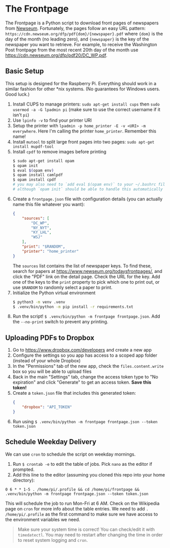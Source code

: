 # The Frontpage
The Frontpage is a Python script to download front pages of newspapers from [Newseum](http://newseum.org/). Fortunately, the pages follow an easy URL pattern: `https://cdn.newseum.org/dfp/pdf{dom}/{newspaper}.pdf` where `{dom}` is the day of the month (no leading zero), and `{newspaper}` is the key of the newspaper you want to retrieve. For example, to receive the Washington Post frontpage from the most recent 20th day of the month use https://cdn.newseum.org/dfp/pdf20/DC_WP.pdf.

## Basic Setup
This setup is designed for the Raspberry Pi. Everything should work in a similar fashion for other *nix systems. (No guarantees for Windows users. Good luck.)

1. Install CUPS to manage printers: `sudo apt-get install cups` then `sudo usermod -a -G lpadmin pi` (make sure to use the correct username if it isn't `pi`)
2. Use `lpinfo -v` to find your printer URI
3. Setup the printer with `lpadmin -p home_printer -E -v <URI> -m everywhere`. Here I'm calling the printer `home_printer`. Remember this name! 
4. Install `mutool` to split large front pages into two pages: `sudo apt-get install mupdf-tool`
5. Install `cpdf` to remove images before printing
    ```bash
    $ sudo apt-get install opam
    $ opam init
    $ eval $(opam env)
    $ opam install camlpdf
    $ opam install cpdf
    # you may also need to `add eval $(opam env)` to your ~/.bashrc file,
    # although `opam init` should be able to handle this automatically
    ```
6. Create a `frontpage.json` file with configuration details (you can actually name this file whatever you want):
    ```json
    {
        "sources": [
            "DC_WP",
            "NY_NYT",
            "KY_LHL",
            "WSJ"
        ],
        "print": "$RANDOM",
        "printer": "home_printer"
    }
    ```
    The `sources` list contains the list of newspaper keys. To find these, search for papers at https://www.newseum.org/todaysfrontpages/, and click the "PDF" link on the detail page. Check the URL for the key. Add one of the keys to the `print` property to pick which one to print out, or use `$RANDOM` to randomly select a paper to print.
7. Initialize the Python virtual environment
    ```bash
    $ python3 -m venv .venv
    $ .venv/bin/python -m pip install -r requirements.txt
    ```
8. Run the script! `$ .venv/bin/python -m frontpage frontpage.json`. Add the `--no-print` switch to prevent any printing.

## Uploading PDFs to Dropbox
1. Go to https://www.dropbox.com/developers and create a new app
2. Configure the settings so you app has access to a scoped app folder (instead of your whole Dropbox)
3. In the "Permissions" tab of the new app, check the `files.content.write` box so you will be able to upload files
4. Back in the main "Settings" tab, change the access token type to "No expiration" and click "Generate" to get an access token. **Save this token!**
5. Create a `token.json` file that includes this generated token:
    ```json
    {
        "dropbox": "API_TOKEN"
    }
    ```
6. Run using `$ .venv/bin/python -m frontpage frontpage.json --token token.json`

## Schedule Weekday Delivery
We can use `cron` to schedule the script on weekday mornings.
1. Run `$ crontab -e` to edit the table of jobs. Pick `nano` as the editor if prompted.
2. Add this line to the editor (assuming you cloned this repo into your home directory):
```cron
0 6 * * 1-5 . /home/pi/.profile && cd /home/pi/frontpage && .venv/bin/python -m frontpage frontpage.json --token token.json
```
This will schedule the job to run Mon-Fri at 6 AM. Check on the Wikipedia page on `cron` for more info about the table entries. We need to add `. /home/pi/.profile` as the first command to make sure we have access to the environment variables we need.

> Make sure your system time is correct! You can check/edit it with `timedatectl`. You may need to restart after changing the time in order to reset system logging and `cron`.